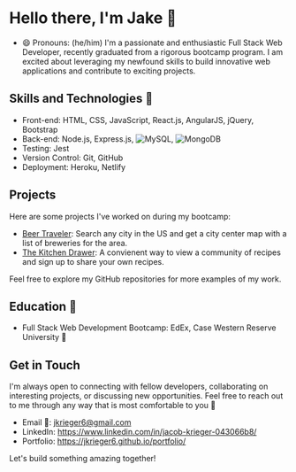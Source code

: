 <!--
**jkrieger6/jkrieger6** is a ✨ _special_ ✨ repository because its `README.md` (this file) appears on your GitHub profile.

Here are some ideas to get you started:

- 🔭 I’m currently working on ...
- 🌱 I’m currently learning ...
- 👯 I’m looking to collaborate on ...
- 🤔 I’m looking for help with ...
- 💬 Ask me about ...
- 📫 How to reach me: 📧 at jkrieger6@gmail.com
- ⚡ Fun fact: ...
-->
# Hello there, I'm Jake 👋
- 😄 Pronouns: (he/him) 
I'm a passionate and enthusiastic Full Stack Web Developer, recently graduated from a rigorous bootcamp program. I am excited about leveraging my newfound skills to build innovative web applications and contribute to exciting projects. 

## Skills and Technologies 🔭

- Front-end: HTML, CSS, JavaScript, React.js, AngularJS, jQuery, Bootstrap
- Back-end: Node.js, Express.js, ![MySQL](https://img.shields.io/badge/mysql-%2300f.svg?style=for-the-badge&logo=mysql&logoColor=white), ![MongoDB](https://img.shields.io/badge/MongoDB-%234ea94b.svg?style=for-the-badge&logo=mongodb&logoColor=white)
- Testing: Jest
- Version Control: Git, GitHub
- Deployment: Heroku, Netlify

## Projects

Here are some projects I've worked on during my bootcamp:

- [Beer Traveler](https://jkrieger6.github.io/beer-traveler/): Search any city in the US and get a city center map with a list of breweries for the area.
- [The Kitchen Drawer](https://the-recipe-drawer.herokuapp.com): A convienent way to view a community of recipes and sign up to share your own recipes.
<!-- - [Project 3](link-to-project): Brief description of the project and your contributions. -->

Feel free to explore my GitHub repositories for more examples of my work.

## Education 🌱

- Full Stack Web Development Bootcamp: EdEx, Case Western Reserve University 🏫

## Get in Touch

I'm always open to connecting with fellow developers, collaborating on interesting projects, or discussing new opportunities. Feel free to reach out to me through any way that is most comfortable to you 💬

- Email 📧: jkrieger6@gmail.com
- LinkedIn: https://www.linkedin.com/in/jacob-krieger-043066b8/
- Portfolio: https://jkrieger6.github.io/portfolio/

Let's build something amazing together!

